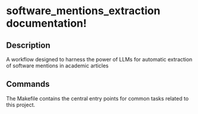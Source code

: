 # software_mentions_extraction documentation!

## Description

A workflow designed to harness the power of LLMs for automatic extraction of software mentions in academic articles

## Commands

The Makefile contains the central entry points for common tasks related to this project.


